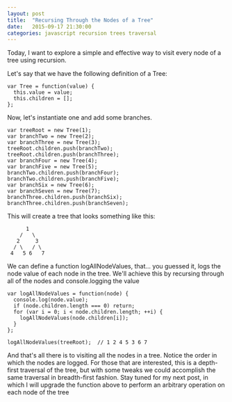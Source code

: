 ```yaml
---
layout: post
title:  "Recursing Through the Nodes of a Tree"
date:   2015-09-17 21:30:00
categories: javascript recursion trees traversal
---
```


Today, I want to explore a simple and effective way to visit every node of a tree using recursion.

Let's say that we have the following definition of a Tree:

    var Tree = function(value) {
      this.value = value;
      this.children = [];
    };

Now, let's instantiate one and add some branches.

    var treeRoot = new Tree(1);
    var branchTwo = new Tree(2);
    var branchThree = new Tree(3);
    treeRoot.children.push(branchTwo);
    treeRoot.children.push(branchThree);
    var branchFour = new Tree(4);
    var branchFive = new Tree(5);
    branchTwo.children.push(branchFour);
    branchTwo.children.push(branchFive);
    var branchSix = new Tree(6);
    var branchSeven = new Tree(7);
    branchThree.children.push(branchSix);
    branchThree.children.push(branchSeven);

This will create a tree that looks something like this:

          1
        /   \
       2     3
      / \   / \
     4   5 6   7



We can define a function logAllNodeValues, that... you guessed it, logs the node value of each node in the tree. We'll achieve this by recursing through all of the nodes and console.logging the value 

    var logAllNodeValues = function(node) {
      console.log(node.value);
      if (node.children.length === 0) return;
      for (var i = 0; i < node.children.length; ++i) {
        logAllNodeValues(node.children[i]);
      }
    };

    logAllNodeValues(treeRoot);  // 1 2 4 5 3 6 7
    

And that's all there is to visiting all the nodes in a tree. Notice the order in which the nodes are logged. For those that are interested, this is a depth-first traversal of the tree, but with some tweaks we could accomplish the same traversal in breadth-first fashion. Stay tuned for my next post, in which I will upgrade the function above to perform an arbitrary operation on each node of the tree